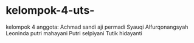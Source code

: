 # kelompok-4-uts-
kelompok 4
anggota:
Achmad sandi aji permadi
Syauqi Alfurqonangsyah
Leoninda putri mahayani
Putri selpiyani
Tutik hidayanti
